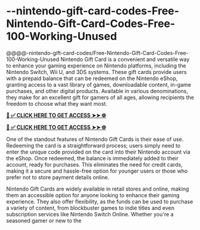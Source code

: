 # --nintendo-gift-card-codes-Free-Nintendo-Gift-Card-Codes-Free-100-Working-Unused
@@@@-nintendo-gift-card-codes/Free-Nintendo-Gift-Card-Codes-Free-100-Working-Unused
Nintendo Gift Card is a convenient and versatile way to enhance your gaming experience on Nintendo platforms, including the Nintendo Switch, Wii U, and 3DS systems. These gift cards provide users with a prepaid balance that can be redeemed on the Nintendo eShop, granting access to a vast library of games, downloadable content, in-game purchases, and other digital products. Available in various denominations, they make for an excellent gift for gamers of all ages, allowing recipients the freedom to choose what they want most.

**[📌 ✅ CLICK HERE TO GET ACCESS ➤➤ 🌐](https://toptoolmy.blogspot.com/)**

**[📌 ✅ CLICK HERE TO GET ACCESS ➤➤ 🌐](https://toptoolmy.blogspot.com/)**

One of the standout features of Nintendo Gift Cards is their ease of use. Redeeming the card is a straightforward process; users simply need to enter the unique code provided on the card into their Nintendo account via the eShop. Once redeemed, the balance is immediately added to their account, ready for purchases. This eliminates the need for credit cards, making it a secure and hassle-free option for younger users or those who prefer not to store payment details online.

Nintendo Gift Cards are widely available in retail stores and online, making them an accessible option for anyone looking to enhance their gaming experience. They also offer flexibility, as the funds can be used to purchase a variety of content, from blockbuster games to indie titles and even subscription services like Nintendo Switch Online. Whether you're a seasoned gamer or new to the
